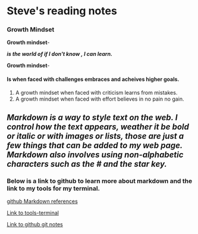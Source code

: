 # Steve's reading notes

### Growth Mindset

**Growth mindset**-
 
 ***is the world of if I don't know , I can learn.***

**Growth mindset**- 
#### Is when faced with challenges embraces and acheives higher goals.
1. A growth mindset when faced with criticism learns from mistakes.
1. A growth mindset when faced with effort believes in no pain no gain.

## ***Markdown is a way to style text on the web. I control how the text appears, weather it be bold or italic or with images or lists, those are just a few things that can be added to my web page. Markdown also involves using non-alphabetic characters such as the # and the star key.***
  
### Below is a link to github to learn more about markdown and the link to my tools for my terminal.
  [github Markdown references](https://docs.github.com/en/github/writing-on-github/basic-writing-and-formatting-syntax)
  
  [Link to tools-terminal](tools-terminal.md)
  
  [Link to github git notes](git-github-notes.md)




